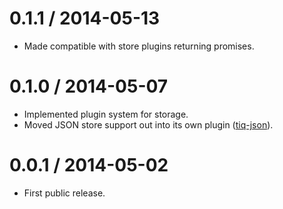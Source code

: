 0.1.1 / 2014-05-13
==================

  * Made compatible with store plugins returning promises.

0.1.0 / 2014-05-07
==================

  * Implemented plugin system for storage.
  * Moved JSON store support out into its own plugin
    ([tiq-json](http://github.com/imiric/tiq-json)).

0.0.1 / 2014-05-02
==================

  * First public release.
